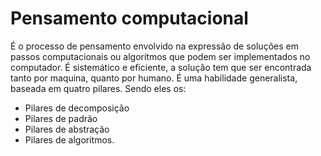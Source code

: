 # Pensamento computacional 

É o processo de pensamento envolvido na expressão de soluções em passos computacionais ou algoritmos que podem ser implementados no computador.  É sistemático e eficiente, a solução tem que ser encontrada tanto por maquina, quanto por humano.  É uma habilidade generalista, baseada em quatro pilares. Sendo eles os: 

- Pilares de decomposição
- Pilares de padrão
- Pilares de abstração
- Pilares de algoritmos.